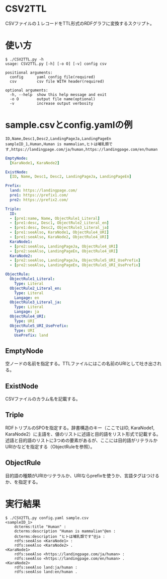 # CSV2TTL
CSVファイルの１レコードをTTL形式のRDFグラフに変換するスクリプト。
# 使い方
```
$ ./CSV2TTL.py -h
usage: CSV2TTL.py [-h] [-o O] [-v] config csv

positional arguments:
  config      yaml config file(required)
  csv         csv file WITH header(required)

optional arguments:
  -h, --help  show this help message and exit
  -o O        output file name(optional)
  -v          increase output verbosity
```
# sample.csvとconfig.yamlの例
```sample.csv
ID,Name,Desc1,Desc2,LandingPageJa,LandingPageEn
sampleID_1,Human,Human is mammalian,ヒトは哺乳類です,https://landingpage.com/ja/human,https://landingpage.com/en/human
```
```config.yaml
EmptyNode:
  [KaraNode1, KaraNode2]

ExistNode:
  [ID, Name, Desc1, Desc2, LandingPageJa, LandingPageEn]

Prefix:
  land: https://landingpage.com/
  pre1: https://prefix1.com/
  pre2: https://prefix2.com/

Triple:
  ID:
  - [pre1:name, Name, ObjectRule1_Literal]
  - [pre1:desc, Desc1, ObjectRule2_Literal_en]
  - [pre1:desc, Desc2, ObjectRule3_Literal_ja]
  - [pre1:seeAlso, KaraNode1, ObjectRule4_URI]
  - [pre1:seeAlso, KaraNode2, ObjectRule4_URI]
  KaraNode1:
  - [pre2:seeAlso, LandingPageJa, ObjectRule4_URI]
  - [pre2:seeAlso, LandingPageEn, ObjectRule4_URI]
  KaraNode2:
  - [pre2:seeAlso, LandingPageJa, ObjectRule5_URI_UsePrefix]
  - [pre2:seeAlso, LandingPageEn, ObjectRule5_URI_UsePrefix]

ObjectRule:
  ObjectRule1_Literal:
    Type: Literal
  ObjectRule2_Literal_en:
    Type: Literal
    Langage: en
  ObjectRule3_Literal_ja:
    Type: Literal
    Langage: ja
  ObjectRule4_URI:
    Type: URI
  ObjectRule5_URI_UsePrefix:
    Type: URI
    UsePrefix: land
```
## EmptyNode
空ノードの名前を指定する。TTLファイルにはこの名前のURIとして吐き出される。
## ExistNode
CSVファイルのカラム名を記載する。
## Triple
RDFトリプルのSPOを指定する。辞書構造のキー（ここではID, KaraNode1, KaraNode2）に主語を、値のリストに述語と目的語をリスト形式で記載する。
述語と目的語のリストに3つめの要素があるが、ここには目的語がリテラルかURIかなどを指定する（ObjectRuleを参照）。
## ObjectRule
目的語の種類がURIかリテラルか、URIならprefixを使うか、言語タグはつけるか、を指定する。

# 実行結果
```
$ ./CSV2TTL.py config.yaml sample.csv
<sampleID_1>
    dcterms:title "Human" :
    dcterms:description "Human is mammalian"@en :
    dcterms:description "ヒトは哺乳類です"@ja :
    rdfs:seeAlso <KaraNode1> :
    rdfs:seeAlso <KaraNode2> .
<KaraNode1>
    rdfs:seeAlso <https://landingpage.com/ja/human> :
    rdfs:seeAlso <https://landingpage.com/en/human> .
<KaraNode2>
    rdfs:seeAlso land:ja/human :
    rdfs:seeAlso land:en/human .
```